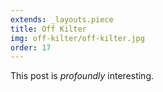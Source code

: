 ```yaml
---
extends: _layouts.piece
title: Off Kilter
img: off-kilter/off-kilter.jpg
order: 17
---
```


This post is *profoundly* interesting.
